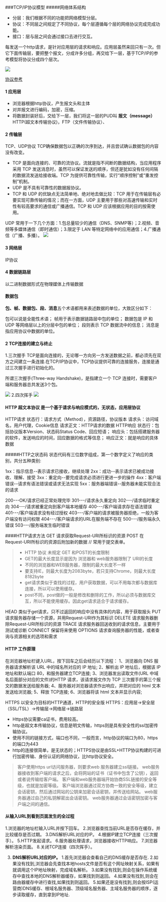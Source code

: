 ###TCP/IP协议模型
#####网络体系结构
* 分层：我们根据不同的功能把网络模型分层。
* 协议：不同层之间规定了不同协议，每个层遵循每个层的网络协议完成完成功能。
* 接口：层与层之间会通过接口去进行交互。

每发送一个http请求，是针对应用层的请求和响应。应用层虽然来回只有一次。但它下面传输层，要把整个报文，分成许多分组，再交给下一层，基于TCP/IP的参考模型将协议分成四个层次。

![](./i/1.jpg)

[协议参考](https://hit-alibaba.github.io/interview/basic/network/HTTP.html)
#### 1 应用层
* 浏览器根据http协议，产生报文头和主体
* 对并报文进行编码，加密，压缩。
* 将数据封装好后，交给下一层，我们将这一层的PUD叫 **报文（message）**
HTTP(超文本传输协议)，FTP（文件传输协议）、
#### 2 传输层
TCP、UDP协议
TCP确保数据包以正确的次序到达，并且尝试确认数据包的内容没有改变。
* TCP 是面向连接的、可靠的流协议。流就是指不间断的数据结构，当应用程序采用 TCP 发送消息时，虽然可以保证发送的顺序，但还是犹如没有任何间隔的数据流发送给接收端。TCP 为提供可靠性传输，实行“顺序控制”或“重发控制”机制。
* UDP 是不具有可靠性的数据报协议。
* TCP 和 UDP 的优缺点无法简单地、绝对地去做比较：TCP 用于在传输层有必要实现可靠传输的情况；而在一方面，UDP 主要用于那些对高速传输和实时性有较高要求的通信或广播通信。TCP 和 UDP 应该根据应用的目的按需使用。

UDP 常用于一下几个方面：1.包总量较少的通信（DNS、SNMP等）；2.视频、音频等多媒体通信（即时通信）；3.限定于 LAN 等特定网络中的应用通信；4.广播通信（广播、多播）。
![](./i/2.jpg)
#### 3 网络层
IP协议
#### 4 数据链路层
以二进制数据形式在物理媒体上传输数据

#### **数据包**
**包、帧、数据包、段、消息**五个术语都用来表述数据的单位，大致区分如下：

包可以说是全能性术语；
帧用于表示数据链路层中包的单位；
数据包是 IP 和 UDP 等网络层以上的分层中包的单位；
段则表示 TCP 数据流中的信息；
消息是指应用协议中数据的单位。

#### 2 TCP连接的建立与终止
1.三次握手
TCP是面向连接的，无论哪一方向另一方发送数据之前，都必须先在双方之间建立一条连接.在TCP/IP协议中，TCP协议提供可靠的连接服务，连接是通过三次握手进行初始化的。

所谓三次握手(Three-way Handshake)，是指建立一个 TCP 连接时，需要客户端和服务器总共发送3个包。

![](./i/3.jpg)
2.四次挥手
![](./i/4.jpg)

#### HTTP 超文本协议 是一个基于请求与响应模式的，无状态，应用层协议
HTTP请求
状态行：请求方式（Method），资源路径，协议版本
请求头：访问域名，用户代理，Cookie信息
请求正文：HTTP请求的数据
HTTP响应
状态行：包括协议版本Version、状态码Status Code、回应短语；
响应头：包括搭建服务器的软件，发送响应的时间，回应数据的格式等信息；
响应正文：就是响应的具体数据

#####HTTP之状态码
状态代码有三位数字组成，第一个数字定义了响应的类别，共分五种类别:

1xx：指示信息--表示请求已接收，继续处理
2xx：成功--表示请求已被成功接收、理解、接受
3xx：重定向--要完成请求必须进行更进一步的操作
4xx：客户端错误--请求有语法错误或请求无法实现
5xx：服务器端错误--服务器未能实现合法 的请求

200---OK/请求已经正常处理完毕
301---/请求永久重定向
302---/请求临时重定向
304---/请求被重定向到客户端本地缓存
400---/客户端请求存在语法错误
401---/客户端请求没有经过授权
403---/客户端的请求被服务器拒绝，一般为客户端没有访问权限
404---/客户端请求的URL在服务端不存在
500---/服务端永久错误
503---/服务端发生临时错误

####HTTP请求方法
GET     请求获取Request-URI所标识的资源
POST    在Request-URI所标识的资源后附加新的数据 // 常用于提交表单。
> * HTTP 协议 未规定 GET 和POST的长度限制
> * GET的最大长度显示是因为 浏览器和 web服务器限制了 URI的长度
>  * 不同的浏览器和WEB服务器，限制的最大长度不一样
>  * 要支持IE，则最大长度为2083byte，若只支持Chrome，则最大长度 8182byte
>  * get请求类似于查找的过程，用户获取数据，可以不用每次都与数据库连接，所以可以使用缓存。
>  * post不同，post做的一般是修改和删除的工作，所以必须与数据库交互，所以不能使用缓存。因此get请求适合于请求缓存。

HEAD    类似于get请求，只不过返回的响应中没有具体的内容，用于获取报头
PUT     请求服务器存储一个资源，并用Request-URI作为其标识
DELETE  请求服务器删除Request-URI所标识的资源
TRACE   请求服务器回送收到的请求信息，主要用于测试或诊断
CONNECT 保留将来使用
OPTIONS 请求查询服务器的性能，或者查询与资源相关的选项和需求

#### HTTP 工作原理

在浏览器地址栏键入URL，按下回车之后会经历以下流程：
1、浏览器向 DNS 服务器请求解析该 URL 中的域名所对应的 IP 地址;
2、解析出 IP 地址后，根据该 IP 地址和默认端口 80，和服务器建立TCP连接;
3、浏览器发出读取文件(URL 中域名后面部分对应的文件)的HTTP 请求，该请求报文作为 TCP 三次握手的第三个报文的数据发送给服务器;
4、服务器对浏览器请求作出响应，并把对应的 html 文本发送给浏览器;
5、释放 TCP连接;
6、浏览器将该 html 文本并显示内容;

HTTPS 以安全为目标的HTTP通道，HTTP的安全版
HTTPS：应用层->安全层（SSL/TSL）->传输层->网络层->链路层
* Https协议需要ca证书，费用较高。
* http是超文本传输协议，信息是明文传输，https则是具有安全性的ssl加密传输协议。
* 使用不同的链接方式，端口也不同，一般而言，http协议的端口为80，https的端口为443
* http的连接很简单，是无状态的；HTTPS协议是由SSL+HTTP协议构建的可进行加密传输、身份认证的网络协议，比http协议安全。

> 客户使用https url访问服务器，则要求web 服务器建立ssl链接。
web服务器接收到客户端的请求之后，会将网站的证书（证书中包含了公钥），返回或者说传输给客户端。
客户端和web服务器端开始协商SSL链接的安全等级，也就是加密等级。
客户端浏览器通过双方协商一致的安全等级，建立会话密钥，然后通过网站的公钥来加密会话密钥，并传送给网站。
web服务器通过自己的私钥解密出会话密钥。
web服务器通过会话密钥加密与客户端之间的通信。

#### 从输入URL到看到页面发生的全过程
1.浏览器的地址栏输入URL并按下回车。
2.浏览器查找当前URL是否存在缓存，并比较缓存是否过期。
3.DNS解析URL对应的IP。
4.根据IP建立TCP连接（三次握手）。
5.HTTP发起请求。
6.服务器处理请求，浏览器接收HTTP响应。
7.浏览器解析渲染页面。
8.关闭TCP连接（四次挥手）。

3. **DNS解析URL对应的IP。**
1.首先浏览器会查看自己的DNS缓存是否存在.
2.如果没有找到,浏览器会先查找本地hosts文件是否有这个网址映射关系，如果有就调用这个IP地址映射，完成域名解析。
3.如果没有找到,则会在操作系统缓存中查找本地的DNS解析器缓存，如果找到则返回。
4.如果没有找到,则会在路由器缓存中进行查找,如果找到则返回。
5.如果还是没有找到,则会按ISP(运营商)DNS缓存、根域名服务器、顶级域名服务器、主域名服务器的顺序，逐步读取缓存，直到拿到IP地址.
